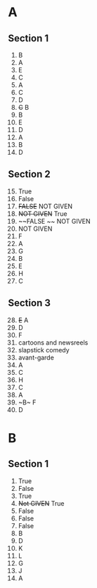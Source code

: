 # A

## Section 1

1. B
2. A
3. E
4. C
5. A
6. C
7. D
8. ~~C~~ B
9. B
10. E
11. D
12. A
13. B
14. D

## Section 2

15. True
16. False
17. ~~FALSE~~ NOT GIVEN
18. ~~NOT GIVEN~~ True
19. ~~FALSE ~~ NOT GIVEN
20. NOT GIVEN
21. F
22. A
23. G
24. B
25. E
26. H
27. C

## Section 3

28. ~~E~~ A
29. D
30. F
31. cartoons and newsreels
32. slapstick comedy
33. avant-garde
34. A
35. C
36. H
37. C
38. A
39. ~B~ F
40. D

# B

## Section 1

1. True
2. False
3. True
4. ~~Not GIVEN~~ True
5. False
6. False
7. False
8. B
9. D
10. K
11. L
12. G
13. J
14. A

